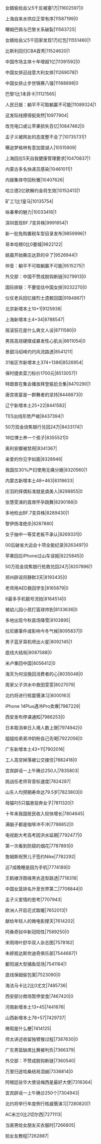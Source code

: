 女婿偷给岳父5千反被塞1万|11602597|0

上海自来水供应正常有序|11587199|0

曝姆巴佩与巴黎关系破裂|11563725|

女婿给岳父5千回家发现1万红包|11551460|1

比斯利回归CBA首秀|11524620|1

中国市场主体十年增超1亿|11391592|0

中国女排迎战意大利女排|11269078|1

中国女排止步世锦赛八强|11188898|0

巴黎1比1本菲卡|11121565|

人民日报：躺平不可取躺赢不可能|11089324|1

这发际线撩得挺突然|10977904|

改充电口或让苹果损失百亿|10847462|0

孟子义被网友的态度整不会了|10735731|1

曝追梦格林有意加盟湖人|10515909|

上海回应5天自我健康管理要求|10470837|1

内蒙古多名快递员感染|10461011|1

内娱集体夺回秋雅|10407626|

哈兰德2亿欧解约金将生效|10152413|1

矿工1比1皇马|10135754|

咏春拳的魅力|10033416|1

深圳首现BF.7变异株|9991854|1

新一批免购置税车型目录发布|9859996|1

哥本哈根0比0曼城|9822122|

姚晨开始撕庄达菲的伞了|9526944|1

仲音：躺平不可取躺赢不可能|9515275|1

外交部：中国不赞成脱钩断链|9279913|0

国际排联：不要低估中国女排|9232270|0

仪仗老兵回忆接烈士遗骸回国|9184867|1

北京新增本土10+1|9125938|

上海新增本土4+34|8788547|

摇滚狂花是什么爽文人设|8711580|0

男孩高烧硬撑成暴发性心肌炎|8611054|0

景甜冯绍峰灼灼风流路透|8541211|

31省区市新增本土374+1386|8526954|

保时捷卖菜刀标价1700元|8513057|1

特朗普在集会播放拜登尴尬合集|8470290|1

唐宫夜宴是一群舞者的坚持|8448873|0

辽宁新增本土25+22|8441582|

TES出线形势严峻|8437394|1

50万现金烧焦银行兑回24万|8433174|1

18位博士养一个孩子|8355521|0

奥利安娜被禁用|8341367|

亲爱的你见字如面|8328946|

我国仅30%产妇使用无痛分娩|8320560|1

内蒙古新增本土48+463|8318633|

庄羽的择偶标准就是虞美人|8298855|0

张慧雯演的首席怀孕跳舞|8290188|0

多地检出BF.7变异株|8289430|1

黎伊扬准绝杀|8287880|

女子抽中一等奖老板不承认|8269331|0

00后破省大运会十项全能纪录|8263497|0

苹果回应iPhone过山车误报|8225845|0

50万现金烧焦银行抢救兑回24万|8207896|1

郑州辟谣将静默3天|8193435|0

老师用AED救回学生|8165879|0

6最多手机靓号流拍|8164514|0

被幼儿园小孩打篮球帅到|8133636|0

多地出现今秋首场降雪|8103895|

拉尼娜事件或影响今冬气候|8095837|0

男子蓝牙耳机喷出火星|8092145|1

底线大结局|8087588|0

米卢重回中国|8056412|0

海天为何没挽回消费者的心|8035048|0

周家父子洪水中救田雯雯|8027079|

北约将进行核震慑演习|8000163|

iPhone 14Plus遇冷Pro卖爆|7987229|

西安发布停课通知|7986253|0

日本取消单日入境人数上限|7974942|0

姐姐给弟弟冲奶粉自己先喝|7922056|0

广东新增本土43+11|7902016|

工人高空掉落被公交接住|7882418|0

宜宾辟谣一上午确诊250人|7835803|

挑战任老师背音标速度|7824287|

山东人均预期寿命达79.5岁|7823803|0

母猫叼5只猫崽投奔女子|7811320|1

十年来我国居民收入较快增长|7804645|

满脑子都是咖啡冲不冲|7798852|0

电视剧大考高考因洪水延期|7792477|0

第一次看到防窥的烟花|7787893|0

詹姆斯祝贺儿子签约Nike|7782292|

近7成晚睡是因为手机|7774189|0

王鹤棣浮图缘黑衣造型路透|7718318|

中国女篮排名升至世界第二|7708844|0

孟子义爱情的思考|7707943|

欧洲人开启花式取暖|7652013|1

献给年轻人的微电影撑天|7614202|

阿桑奇狱中新冠阳性|7589250|0

宋雨琦叶舒华双人杂志图|7578182|

朱婷抵达斯坎迪奇俱乐部|7544687|1

鄱阳湖大型捕鱼现场|7541164|1

底线保姆偷包案|7523090|0

海法马卡比2比0尤文|7485736|

西安部分商场暂停堂食|7467420|0

河南新增本土13+45|7441676|

山西新增本土78+57|7429737|

微瑕是什么梗|7414125|

师太讲述收留独臂猴过程|7387630|0

广东男篮缺席比赛被判负|7366379|

外交部：不赞成脱钩断链|7360540|

万里归途哈桑结局泪崩|7336814|0

阿根廷驻华大使说梅西是最好大使|7316364|

宜宾辟谣一上午确诊250个|7304943|

北约将举行年度例行核威慑演习|7280820|1

AC米兰0比2切尔西|7271113|

当直男给女朋友买衣服时|7266805|

拍女友教程|7262887|

